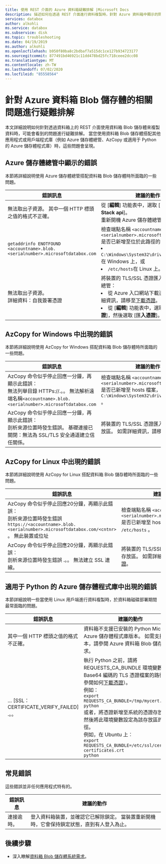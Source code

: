 ```yaml
---
title: 使用 REST 介面的 Azure 資料箱疑難排解 |Microsoft Docs
description: 描述如何在透過 REST 介面進行資料複製時，針對 Azure 資料箱中顯示的問題進行疑難排解。
services: databox
author: alkohli
ms.service: databox
ms.subservice: disk
ms.topic: troubleshooting
ms.date: 04/19/2019
ms.author: alkohli
ms.openlocfilehash: b950f80ba8c2bdbaf7a515dc1ce127b934723177
ms.sourcegitcommit: 877491bd46921c11dd478bd25fc718ceee2dcc08
ms.translationtype: MT
ms.contentlocale: zh-TW
ms.lasthandoff: 07/02/2020
ms.locfileid: "85558564"
---
```

# <a name="troubleshoot-issues-related-to-azure-data-box-blob-storage"></a>針對 Azure 資料箱 Blob 儲存體的相關問題進行疑難排解

本文詳細說明如何針對透過資料箱上的 REST 介面使用資料箱 Blob 儲存體來複製資料時，可能會看到的問題進行疑難排解。 當您使用資料箱 Blob 儲存體搭配其他應用程式或用戶端程式庫（例如 Azure 儲存體總管、AzCopy 或適用于 Python 的 Azure 儲存體程式庫）時，這些問題會呈現。

## <a name="errors-seen-in-azure-storage-explorer"></a>Azure 儲存體總管中顯示的錯誤

本節將詳細說明使用 Azure 儲存體總管搭配資料箱 Blob 儲存體時所面臨的一些問題。

|錯誤訊息  |建議的動作 |
|---------|---------|
|無法取出子資源。 其中一個 HTTP 標頭之值的格式不正確。|從 [**編輯**] 功能表中，選取 [**目標 Azure Stack api**]。 <br>重新開機 Azure 儲存體總管。|
|`getaddrinfo ENOTFOUND <accountname>.blob.<serialnumber>.microsoftdatabox.com` |檢查端點名稱 `<accountname>.blob.<serialnumber>.microsoftdatabox.com` 是否已新增至位於此路徑的 hosts 檔案： <li>`C:\Windows\System32\drivers\etc\hosts`在 Windows 上，或 </li><li> `/etc/hosts`在 Linux 上。</li>|
|無法取出子資源。 <br>詳細資料：自我簽署憑證 |將裝置的 TLS/SSL 憑證匯入 Azure 儲存體總管： <li>從 Azure 入口網站下載憑證。 如需詳細資訊，請移至[下載憑證](data-box-deploy-copy-data-via-rest.md#download-certificate)。</li><li>從 [**編輯**] 功能表中，選取 [ **SSL 憑證**]，然後選取 [匯**入憑證**]。</li>|

## <a name="errors-seen-in-azcopy-for-windows"></a>AzCopy for Windows 中出現的錯誤

本節將詳細說明使用 AzCopy for Windows 搭配資料箱 Blob 儲存體時所面臨的一些問題。

|錯誤訊息  |建議的動作 |
|---------|---------|
|AzCopy 命令似乎停止回應一分鐘，再顯示此錯誤： <br>無法列舉目錄 HTTPs://.。。 無法解析遠端名稱`<accountname>.blob.<serialnumber>.microsoftdatabox.com`|檢查端點名稱 `<accountname>.blob.<serialnumber>.microsoftdatabox.com` 是否已新增至 hosts 檔案，網址為： `C:\Windows\System32\drivers\etc\hosts` 。|
|AzCopy 命令似乎停止回應一分鐘，再顯示此錯誤： <br>剖析來源位置時發生錯誤。 基礎連接已關閉：無法為 SSL/TLS 安全通道建立信任關係。|將裝置的 TLS/SSL 憑證匯入系統的憑證存放區。 如需詳細資訊，請移至[下載憑證](data-box-deploy-copy-data-via-rest.md#download-certificate)。|


## <a name="errors-seen-in-azcopy-for-linux"></a>AzCopy for Linux 中出現的錯誤

本節將詳細說明使用 AzCopy for Linux 搭配資料箱 Blob 儲存體時所面臨的一些問題。

|錯誤訊息  |建議的動作 |
|---------|---------|
|AzCopy 命令似乎停止回應20分鐘，再顯示此錯誤： <br>剖析來源位置時發生錯誤 `https://<accountname>.blob.<serialnumber>.microsoftdatabox.com/<cntnr>` 。 無此裝置或位址|檢查端點名稱 `<accountname>.blob.<serialnumber>.microsoftdatabox.com` 是否已新增至 hosts 檔案，網址為： `/etc/hosts` 。|
|AzCopy 命令似乎停止回應20分鐘，再顯示此錯誤： <br>剖析來源位置時發生錯誤 .。。 無法建立 SSL 連線。|將裝置的 TLS/SSL 憑證匯入系統的憑證存放區。 如需詳細資訊，請移至[下載憑證](data-box-deploy-copy-data-via-rest.md#download-certificate)。|

## <a name="errors-seen-in-azure-storage-library-for-python"></a>適用于 Python 的 Azure 儲存體程式庫中出現的錯誤

本節詳細說明一些當使用 Linux 用戶端進行資料複製時，於資料箱磁碟部署期間最常面臨的問題。

|錯誤訊息  |建議的動作 |
|---------|---------|
|其中一個 HTTP 標頭之值的格式不正確。 |資料箱不支援已安裝的 Python Microsoft Azure 儲存體程式庫版本。 如需支援的版本，請參閱 Azure 資料箱 Blob 儲存體需求。|
|… [SSL： CERTIFICATE_VERIFY_FAILED] .。。|執行 Python 之前，請將 REQUESTS_CA_BUNDLE 環境變數設定為 Base64 編碼的 TLS 憑證檔案的路徑（請參閱如何[下載憑證](data-box-deploy-copy-data-via-rest.md#download-certificate)）。 <br>例如：<br>`export REQUESTS_CA_BUNDLE=/tmp/mycert.cer` <br>`python` <br>或者，將憑證新增至系統的憑證存放區，然後將此環境變數設定為該存放區的路徑。 <br> 例如，在 Ubuntu 上︰  <br>`export REQUESTS_CA_BUNDLE=/etc/ssl/certs/ca-certificates.crt` <br>`python`|


## <a name="common-errors"></a>常見錯誤

這些錯誤並非任何應用程式特有的。

|錯誤訊息  |建議的動作 |
|---------|---------|
|連接逾時。 |登入資料箱裝置，並確認它已解除鎖定。 當裝置重新開機時，它會保持鎖定狀態，直到有人登入為止。|

## <a name="next-steps"></a>後續步驟

- 深入瞭解[資料箱 Blob 儲存體系統需求](data-box-system-requirements-rest.md)。
